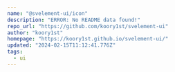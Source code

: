 ```yaml
---
name: "@svelement-ui/icon"
description: "ERROR: No README data found!"
repo_url: "https://github.com/koory1st/svelement-ui"
author: "koory1st"
homepage: "https://koory1st.github.io/svelement-ui/"
updated: "2024-02-15T11:12:41.776Z"
tags: 
  - ui
---
```

